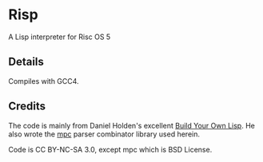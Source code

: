 Risp
====

A Lisp interpreter for Risc OS 5

Details
-------

Compiles with GCC4. 

Credits
-------

The code is mainly from Daniel Holden's excellent [Build Your Own Lisp](http://www.buildyourownlisp.com). He also wrote the [mpc](http://github.com/orangeduck/mpc) parser combinator library used herein.

Code is CC BY-NC-SA 3.0, except mpc which is BSD License.